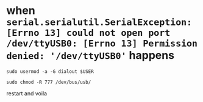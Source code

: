 
# when `serial.serialutil.SerialException: [Errno 13] could not open port /dev/ttyUSB0: [Errno 13] Permission denied: '/dev/ttyUSB0'` happens

`sudo usermod -a -G dialout $USER`

`sudo chmod -R 777 /dev/bus/usb/`

restart and voila